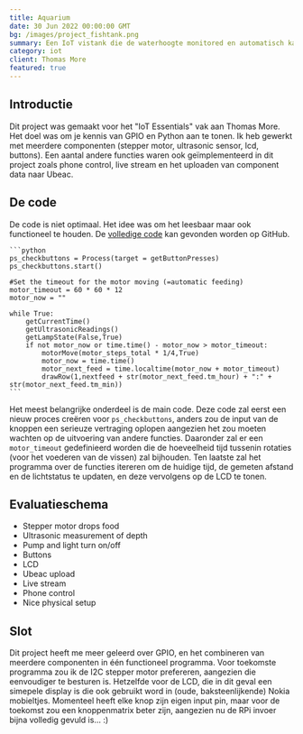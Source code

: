 ```yaml
---
title: Aquarium
date: 30 Jun 2022 00:00:00 GMT
bg: /images/project_fishtank.png
summary: Een IoT vistank die de waterhoogte monitored en automatisch kan voederen
category: iot
client: Thomas More
featured: true
---
```


## Introductie

Dit project was gemaakt voor het "IoT Essentials" vak aan Thomas More. Het doel was om je kennis van GPIO en Python aan te tonen. Ik heb gewerkt met meerdere componenten (stepper motor, ultrasonic sensor, lcd, buttons). Een aantal andere functies waren ook geïmplementeerd in dit project zoals phone control, live stream en het uploaden van component data naar Ubeac.

## De code

De code is niet optimaal. Het idee was om het leesbaar maar ook functioneel te houden. De [volledige code](https://github.com/syandelbart/TM-IoTEssentials-Aquarium-Public/blob/39d13a232f90d73d33709c2a4207e6071885a97d/final.py) kan gevonden worden op GitHub.

    ```python
    ps_checkbuttons = Process(target = getButtonPresses)
    ps_checkbuttons.start()

    #Set the timeout for the motor moving (=automatic feeding)
    motor_timeout = 60 * 60 * 12
    motor_now = ""

    while True:
        getCurrentTime()
        getUltrasonicReadings()
        getLampState(False,True)
        if not motor_now or time.time() - motor_now > motor_timeout:
            motorMove(motor_steps_total * 1/4,True)
            motor_now = time.time()
            motor_next_feed = time.localtime(motor_now + motor_timeout)
            drawRow(1,nextfeed + str(motor_next_feed.tm_hour) + ":" + str(motor_next_feed.tm_min))
    ```

Het meest belangrijke onderdeel is de main code. Deze code zal eerst een nieuw proces creëren voor `ps_checkbuttons`, anders zou de input van de knoppen een serieuze vertraging oplopen aangezien het zou moeten wachten op de uitvoering van andere functies. Daaronder zal er een `motor_timeout` gedefinieerd worden die de hoeveelheid tijd tussenin rotaties (voor het voederen van de vissen) zal bijhouden. Ten laatste zal het programma over de functies itereren om de huidige tijd, de gemeten afstand en de lichtstatus te updaten, en deze vervolgens op de LCD te tonen.

## Evaluatieschema

- Stepper motor drops food
- Ultrasonic measurement of depth
- Pump and light turn on/off
- Buttons
- LCD
- Ubeac upload
- Live stream
- Phone control
- Nice physical setup

## Slot

Dit project heeft me meer geleerd over GPIO, en het combineren van meerdere componenten in één functioneel programma. Voor toekomste programma zou ik de I2C stepper motor prefereren, aangezien die eenvoudiger te besturen is. Hetzelfde voor de LCD, die in dit geval een simepele display is die ook gebruikt word in (oude, baksteenlijkende) Nokia mobieltjes. Momenteel heeft elke knop zijn eigen input pin, maar voor de toekomst zou een knoppenmatrix beter zijn, aangezien nu de RPi invoer bijna volledig gevuld is... :)
